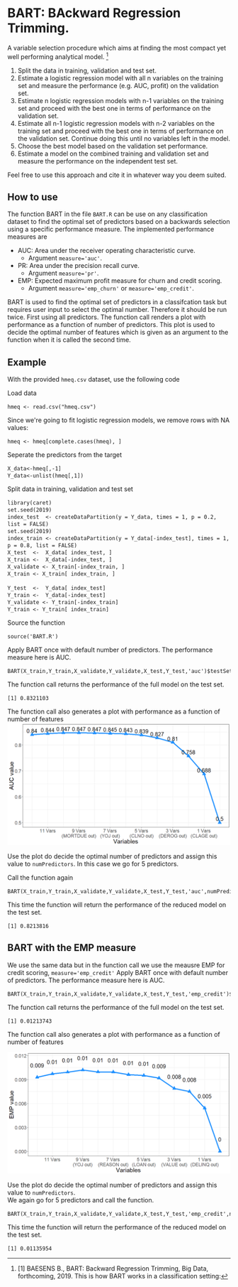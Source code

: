 # BART: BAckward Regression Trimming.
A variable selection procedure which aims at finding the most compact yet well performing analytical model. [^1] 
 [^1]: [1]	BAESENS B., BART: Backward Regression Trimming, Big Data, forthcoming, 2019.
This is how BART works in a classification setting:
1.	Split the data in training, validation and test set.  
2.	Estimate a logistic regression model with all n variables on the training set and measure the performance (e.g. AUC, profit) on the validation set.  
3.	Estimate n logistic regression models with n-1 variables on the training set and proceed with the best one in terms of performance on the validation set.  
4.	Estimate all n-1 logistic regression models with n-2 variables on the training set and proceed with the best one in terms of performance on the validation set.  Continue doing this until no variables left in the model.  
5.	Choose the best model based on the validation set performance.  
6.	Estimate a model on the combined training and validation set and measure the performance on the independent test set.  

Feel free to use this approach and cite it in whatever way you deem suited.

## How to use
The function BART in the file ```BART.R``` can be use on any classification dataset to find the optimal set of predictors based on a backwards selection using a specific performance measure.
The implemented performance measures are 
 - AUC: Area under the receiver operating characteristic curve. 
    - Argument ```measure='auc'```. 
 - PR: Area under the precision recall curve. 
    - Argument ```measure='pr'```. 
 - EMP: Expected maximum profit measure for churn and credit scoring. 
    - Argument ```measure='emp_churn'``` or ```measure='emp_credit'```. 

BART is used to find the optimal set of predictors in a classifcation task but requires user input to select the optimal number.  Therefore it should be run twice. First using all predictors. The function call renders a plot with performance as a function of number of predictors. This plot is used to decide the optimal number of features which is given as an argument to the function when it is called the second time.

## Example
With the provided ```hmeq.csv``` dataset, use the following code 

Load data
```
hmeq <- read.csv("hmeq.csv")
```
Since we're going to fit logistic regression models, we remove rows with NA values:
```
hmeq <- hmeq[complete.cases(hmeq), ]
``` 
Seperate the predictors from the target
```
X_data<-hmeq[,-1]
Y_data<-unlist(hmeq[,1])
```
Split data in training, validation and test set 
```
library(caret)
set.seed(2019)
index_test  <- createDataPartition(y = Y_data, times = 1, p = 0.2, list = FALSE)
set.seed(2019)
index_train <- createDataPartition(y = Y_data[-index_test], times = 1, p = 0.8, list = FALSE)
X_test  <-  X_data[ index_test, ]
X_train <-  X_data[-index_test, ]
X_validate <- X_train[-index_train, ]
X_train <- X_train[ index_train, ]

Y_test  <-  Y_data[ index_test]
Y_train <-  Y_data[-index_test]
Y_validate <- Y_train[-index_train]
Y_train <- Y_train[ index_train]
```
Source the function
```
source('BART.R')
```
Apply BART once with default number of predictors. The performance measure here is AUC.
```
BART(X_train,Y_train,X_validate,Y_validate,X_test,Y_test,'auc')$testSetPerformance
```
The function call returns the performance of the full model on the test set.
```
[1] 0.8321103
```
The function call also generates a plot with performance as a function of number of features
![Model performance in AUC](images/AUC.png)

Use the plot do decide the optimal number of predictors and assign this value to ```numPredictors```.  In this case we go for 5 predictors.

Call the function again  
```
BART(X_train,Y_train,X_validate,Y_validate,X_test,Y_test,'auc',numPredictors=5)$testSetPerformance
```
This time the function will return the performance of the reduced model on the test set.
```
[1] 0.8213816
```

## BART with the EMP measure
We use the same data but in the function call we use the meausre EMP for credit scoring, ```measure='emp_credit'```
Apply BART once with default number of predictors. The performance measure here is AUC.
```
BART(X_train,Y_train,X_validate,Y_validate,X_test,Y_test,'emp_credit')$testSetPerformance
```
The function call returns the performance of the full model on the test set.
```
[1] 0.01213743
```
The function call also generates a plot with performance as a function of number of features

![Model performance in EMP](images/EMP.png)

Use the plot do decide the optimal number of predictors and assign this value to ```numPredictors```.  
We again go for 5 predictors and call the function.
```
BART(X_train,Y_train,X_validate,Y_validate,X_test,Y_test,'emp_credit',numPredictors=5)$testSetPerformance
```
This time the function will return the performance of the reduced model on the test set.
```
[1] 0.01135954
```

